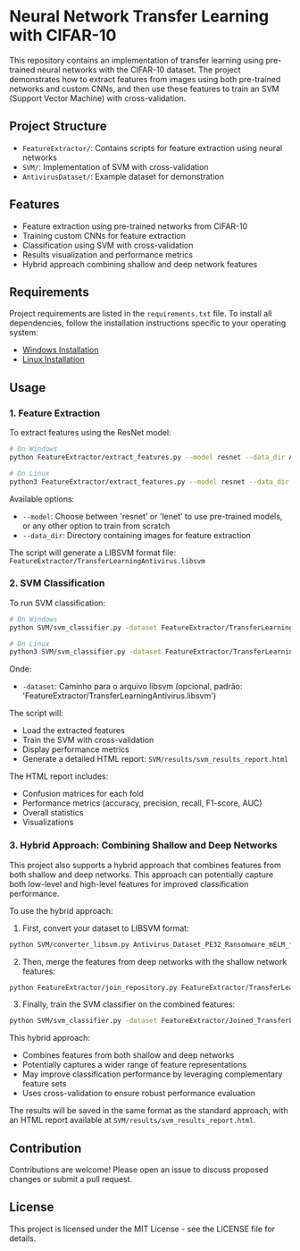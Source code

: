 # Neural Network Transfer Learning with CIFAR-10

This repository contains an implementation of transfer learning using pre-trained neural networks with the CIFAR-10 dataset. The project demonstrates how to extract features from images using both pre-trained networks and custom CNNs, and then use these features to train an SVM (Support Vector Machine) with cross-validation.

## Project Structure

- `FeatureExtractor/`: Contains scripts for feature extraction using neural networks
- `SVM/`: Implementation of SVM with cross-validation
- `AntivirusDataset/`: Example dataset for demonstration

## Features

- Feature extraction using pre-trained networks from CIFAR-10
- Training custom CNNs for feature extraction
- Classification using SVM with cross-validation
- Results visualization and performance metrics
- Hybrid approach combining shallow and deep network features

## Requirements

Project requirements are listed in the `requirements.txt` file. To install all dependencies, follow the installation instructions specific to your operating system:

- [Windows Installation](docs/installation_windows.md)
- [Linux Installation](docs/installation_linux.md)

## Usage

### 1. Feature Extraction

To extract features using the ResNet model:
```bash
# On Windows
python FeatureExtractor/extract_features.py --model resnet --data_dir AntivirusDataset

# On Linux
python3 FeatureExtractor/extract_features.py --model resnet --data_dir AntivirusDataset
```

Available options:
- `--model`: Choose between 'resnet' or 'lenet' to use pre-trained models, or any other option to train from scratch
- `--data_dir`: Directory containing images for feature extraction

The script will generate a LIBSVM format file: `FeatureExtractor/TransferLearningAntivirus.libsvm`

### 2. SVM Classification

To run SVM classification:
```bash
# On Windows
python SVM/svm_classifier.py -dataset FeatureExtractor/TransferLearningAntivirus.libsvm

# On Linux
python3 SVM/svm_classifier.py -dataset FeatureExtractor/TransferLearningAntivirus.libsvm
```

Onde:
- `-dataset`: Caminho para o arquivo libsvm (opcional, padrão: 'FeatureExtractor/TransferLearningAntivirus.libsvm')

The script will:
- Load the extracted features
- Train the SVM with cross-validation
- Display performance metrics
- Generate a detailed HTML report: `SVM/results/svm_results_report.html`

The HTML report includes:
- Confusion matrices for each fold
- Performance metrics (accuracy, precision, recall, F1-score, AUC)
- Overall statistics
- Visualizations

### 3. Hybrid Approach: Combining Shallow and Deep Networks

This project also supports a hybrid approach that combines features from both shallow and deep networks. This approach can potentially capture both low-level and high-level features for improved classification performance.

To use the hybrid approach:

1. First, convert your dataset to LIBSVM format:
```bash
python SVM/converter_libsvm.py Antivirus_Dataset_PE32_Ransomware_mELM_format.csv Antivirus_Dataset_PE32_Ransomware_SVM_format.libsvm
```

2. Then, merge the features from deep networks with the shallow network features:
```bash
python FeatureExtractor/join_repository.py FeatureExtractor/TransferLearningAntivirus.libsvm Antivirus_Dataset_PE32_Ransomware_SVM_format.libsvm
```

3. Finally, train the SVM classifier on the combined features:
```bash
python SVM/svm_classifier.py -dataset FeatureExtractor/Joined_TransferLearning.libsvm
```

This hybrid approach:
- Combines features from both shallow and deep networks
- Potentially captures a wider range of feature representations
- May improve classification performance by leveraging complementary feature sets
- Uses cross-validation to ensure robust performance evaluation

The results will be saved in the same format as the standard approach, with an HTML report available at `SVM/results/svm_results_report.html`.

## Contribution

Contributions are welcome! Please open an issue to discuss proposed changes or submit a pull request.

## License

This project is licensed under the MIT License - see the LICENSE file for details.
